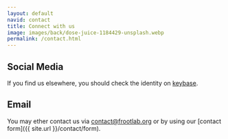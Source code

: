 ```yaml
---
layout: default
navid: contact
title: Connect with us
image: images/back/dose-juice-1184429-unsplash.webp
permalink: /contact.html
---
```


## Social Media

<a class="btn" style="font-size: 2em;" href="http://twitter.com/frootlab" target="_blank" rel="noopener noreferrer">
  <i class="fab fa-twitter"></i>
</a>
<a class="btn" style="font-size: 2em;" href="http://github.com/frootlab" target="_blank" rel="noopener noreferrer">
  <i class="fab fa-github"></i>
</a>

If you find us elsewhere, you
should check the identity on [keybase](https://keybase.io/frootlab).

## Email
You may ether contact us via [contact@frootlab.org](mailto:contact@frootlab.org)
or by using our [contact form]({{ site.url }}/contact/form).

